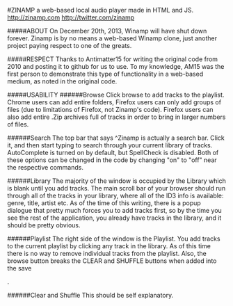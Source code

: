 #ZINAMP
a web-based local audio player made in HTML and JS.
http://zinamp.com
http://twitter.com/zinamp

#####ABOUT
On December 20th, 2013, Winamp will have shut down forever. Zinamp is by no means a web-based Winamp clone, just another project paying respect to one of the greats. 

#####RESPECT
Thanks to Antimatter15 for writing the original code from 2010 and posting it to github for us to use. To my knowledge, AM15 was the first person to demonstrate this type of functionality in a web-based medium, as noted in the original code.

#####USABILITY
######Browse
Click browse to add tracks to the playlist. Chrome users can add entire folders, Firefox users can only add groups of files (due to limitations of Firefox, not Zinamp's code). Firefox users can also add entire .Zip archives full of tracks in order to bring in larger numbers of files.

######Search
The top bar that says ^Zinamp is actually a search bar. Click it, and then start typing to search through your current library of tracks. AutoComplete is turned on by default, but SpellCheck is disabled. Both of these options can be changed in the code by changing "on" to "off" near the respective commands.

######Library
The majority of the window is occupied by the Library which is blank until you add tracks. The main scroll bar of your browser should run through all of the tracks in your library, where all of the ID3 info is available: genre, title, artist etc. As of the time of this writing, there is a popup dialogue that pretty much forces you to add tracks first, so by the time you see the rest of the application, you already have tracks in the library, and it should be pretty obvious.

######Playlist
The right side of the window is the Playlist. You add tracks to the current playlist by clicking any track in the library. As of this time there is no way to remove individual tracks from the playlist. Also, the browse button breaks the CLEAR and SHUFFLE buttons when added into the save <div>.

######Clear and Shuffle
This should be self explanatory.
	
